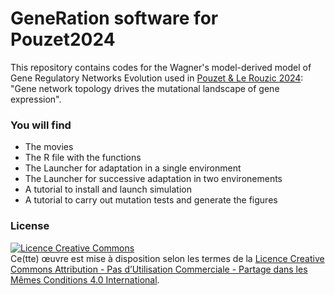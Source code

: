 # GeneRation software for Pouzet2024

This repository contains codes for the Wagner's model-derived model of Gene Regulatory Networks Evolution used in [Pouzet & Le Rouzic 2024](): "Gene network topology drives the mutational landscape of gene expression".

### You will find
- The movies
- The R file with the functions
- The Launcher for adaptation in a single environment
- The Launcher for successive adaptation in two environements
- A tutorial to install and launch simulation
- A tutorial to carry out mutation tests and generate the figures

### License
<a rel="license" href="http://creativecommons.org/licenses/by-nc-sa/4.0/"><img alt="Licence Creative Commons" style="border-width:0" src="https://i.creativecommons.org/l/by-nc-sa/4.0/88x31.png" /></a><br />Ce(tte) œuvre est mise à disposition selon les termes de la <a rel="license" href="http://creativecommons.org/licenses/by-nc-sa/4.0/">Licence Creative Commons Attribution - Pas d’Utilisation Commerciale - Partage dans les Mêmes Conditions 4.0 International</a>.
